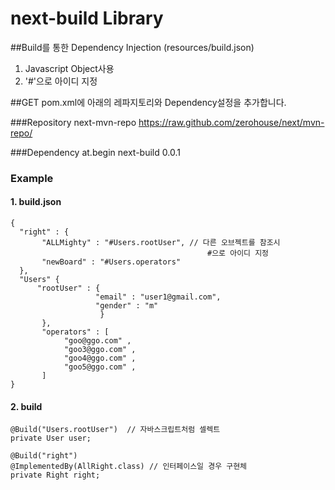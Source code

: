 # next-build Library

##Build를 통한 Dependency Injection (resources/build.json)
1. Javascript Object사용
2. '#'으로 아이디 지정

##GET
pom.xml에 아래의 레파지토리와 Dependency설정을 추가합니다.

###Repository
    <repository>
        <id>next-mvn-repo</id>
        <url>https://raw.github.com/zerohouse/next/mvn-repo/</url>
    </repository>

###Dependency
	<dependency>
		<groupId>at.begin</groupId>
		<artifactId>next-build</artifactId>
		<version>0.0.1</version>
	</dependency>


### Example
#### 1. build.json
    {
      "right" : {
           "ALLMighty" : "#Users.rootUser", // 다른 오브젝트를 참조시
                                                #으로 아이디 지정
           "newBoard" : "#Users.operators"
      },
      "Users" {
       	  "rootUser" : {
	        	       "email" : "user1@gmail.com",
		               "gender" : "m"
	  	            	}
	       },
           "operators" : [
                "goo@ggo.com" ,
                "goo3@ggo.com" ,
                "goo4@ggo.com" ,
                "goo5@ggo.com" ,
           ]
	}
	
#### 2. build
	@Build("Users.rootUser")  // 자바스크립트처럼 셀렉트
	private User user;
    
    @Build("right")
    @ImplementedBy(AllRight.class) // 인터페이스일 경우 구현체
    private Right right;
    
